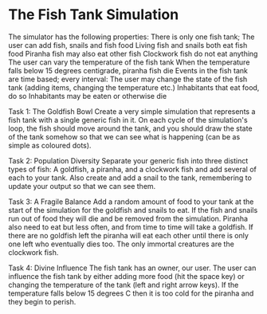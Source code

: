 # The Fish Tank Simulation

The simulator has the following properties:
There is only one fish tank;
The user can add fish, snails and fish food
Living fish and snails both eat fish food
Piranha fish may also eat other fish
Clockwork fish do not eat anything
The user can vary the temperature of the fish tank
When the temperature falls below 15 degrees centigrade, piranha fish die
Events in the fish tank are time based; every interval:
The user may change the state of the fish tank (adding items, changing the temperature etc.)
Inhabitants that eat food, do so
Inhabitants may be eaten or otherwise die

Task 1: The Goldfish Bowl
Create a very simple simulation that represents a fish tank with a single generic fish in it.
On each cycle of the simulation's loop, the fish should move around the tank, and you should draw the state of the tank somehow so that we can see what is happening (can be as simple as coloured dots).

Task 2: Population Diversity
Separate your generic fish into three distinct types of fish: A goldfish, a piranha, and a clockwork fish and add several of each to your tank. Also create and add a snail to the tank, remembering to update your output so that we can see them.

Task 3: A Fragile Balance
Add a random amount of food to your tank at the start of the simulation for the goldfish and snails to eat. If the fish and snails run out of food they will die and be removed from the simulation. Piranha also need to eat but less often, and from time to time will take a goldfish. If there are no goldfish left the piranha will eat each other until there is only one left who eventually dies too. The only immortal creatures are the clockwork fish.

Task 4: Divine Influence
The fish tank has an owner, our user. The user can influence the fish tank by either adding more food (hit the space key) or changing the temperature of the tank (left and right arrow keys). If the temperature falls below 15 degrees C then it is too cold for the piranha and they begin to perish.

